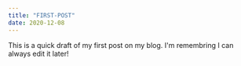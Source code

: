 ```yaml
---
title: "FIRST-POST"
date: 2020-12-08
---
```


This is a quick draft of my first post on my blog. I'm remembring I can always edit it later!
